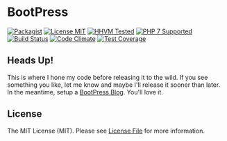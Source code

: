# BootPress

[![Packagist][badge-version]][link-packagist]
[![License MIT][badge-license]](LICENSE.md)
[![HHVM Tested][badge-hhvm]][link-travis]
[![PHP 7 Supported][badge-php]][link-travis]
[![Build Status][badge-travis]][link-travis]
[![Code Climate][badge-code-climate]][link-code-climate]
[![Test Coverage][badge-coverage]][link-coverage]

## Heads Up!

This is where I hone my code before releasing it to the wild.  If you see something you like, let me know and maybe I'll release it sooner than later.  In the meantime, setup a [BootPress Blog](https://packagist.org/packages/bootpress/blog).  You'll love it.

## License

The MIT License (MIT). Please see [License File](LICENSE.md) for more information.

[badge-version]: https://img.shields.io/packagist/v/bootpress/components.svg?style=flat-square&label=Packagist
[badge-license]: https://img.shields.io/badge/License-MIT-blue.svg?style=flat-square
[badge-hhvm]: https://img.shields.io/badge/HHVM-Tested-8892bf.svg?style=flat-square
[badge-php]: https://img.shields.io/badge/PHP%207-Supported-8892bf.svg?style=flat-square
[badge-travis]: https://img.shields.io/travis/Kylob/BootPress/master.svg?style=flat-square
[badge-code-climate]: https://img.shields.io/codeclimate/github/Kylob/BootPress.svg?style=flat-square
[badge-coverage]: https://img.shields.io/codeclimate/coverage/github/Kylob/BootPress.svg?style=flat-square

[link-packagist]: https://packagist.org/packages/bootpress/components
[link-travis]: https://travis-ci.org/Kylob/BootPress
[link-code-climate]: https://codeclimate.com/github/Kylob/BootPress
[link-coverage]: https://codeclimate.com/github/Kylob/BootPress/coverage
